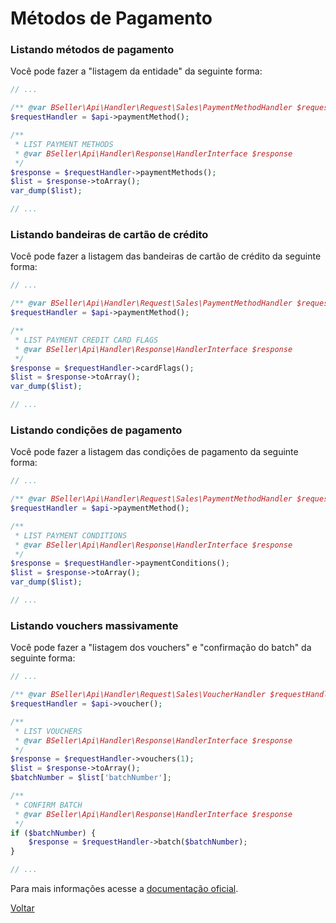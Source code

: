 # Métodos de Pagamento

### Listando métodos de pagamento

Você pode fazer a "listagem da entidade" da seguinte forma:

```php
// ...

/** @var BSeller\Api\Handler\Request\Sales\PaymentMethodHandler $requestHandler */
$requestHandler = $api->paymentMethod();

/**
 * LIST PAYMENT METHODS
 * @var BSeller\Api\Handler\Response\HandlerInterface $response
 */
$response = $requestHandler->paymentMethods();
$list = $response->toArray();
var_dump($list);

// ...
```

### Listando bandeiras de cartão de crédito

Você pode fazer a listagem das bandeiras de cartão de crédito da seguinte forma:

```php
// ...

/** @var BSeller\Api\Handler\Request\Sales\PaymentMethodHandler $requestHandler */
$requestHandler = $api->paymentMethod();

/**
 * LIST PAYMENT CREDIT CARD FLAGS
 * @var BSeller\Api\Handler\Response\HandlerInterface $response
 */
$response = $requestHandler->cardFlags();
$list = $response->toArray();
var_dump($list);

// ...
```

### Listando condições de pagamento

Você pode fazer a listagem das condições de pagamento da seguinte forma:

```php
// ...

/** @var BSeller\Api\Handler\Request\Sales\PaymentMethodHandler $requestHandler */
$requestHandler = $api->paymentMethod();

/**
 * LIST PAYMENT CONDITIONS
 * @var BSeller\Api\Handler\Response\HandlerInterface $response
 */
$response = $requestHandler->paymentConditions();
$list = $response->toArray();
var_dump($list);

// ...
```

### Listando vouchers massivamente

Você pode fazer a "listagem dos vouchers" e "confirmação do batch" da seguinte forma:

```php
// ...

/** @var BSeller\Api\Handler\Request\Sales\VoucherHandler $requestHandler */
$requestHandler = $api->voucher();

/**
 * LIST VOUCHERS
 * @var BSeller\Api\Handler\Response\HandlerInterface $response
 */
$response = $requestHandler->vouchers(1);
$list = $response->toArray();
$batchNumber = $list['batchNumber'];

/**
 * CONFIRM BATCH
 * @var BSeller\Api\Handler\Response\HandlerInterface $response
 */
if ($batchNumber) {
    $response = $requestHandler->batch($batchNumber);
}

// ...
```

Para mais informações acesse a [documentação oficial](http://back.bseller.com.br/api/swagger-ui.html).

[Voltar](../../../README.md)